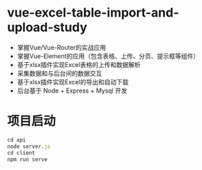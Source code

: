 # vue-excel-table-import-and-upload-study
- 掌握Vue/Vue-Router的实战应用 
- 掌握Vue-Element的应用（包含表格、上传、分页、提示框等组件）       
- 基于xlsx插件实现Excel表格的上传和数据解析 
- 采集数据和与后台间的数据交互 
- 基于xlsx插件实现Excel的导出和自动下载 
- 后台基于 Node + Express + Mysql 开发

# 项目启动
```javascript
cd api
node server.js
cd client
npm run serve
```